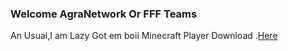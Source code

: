 ### Welcome AgraNetwork Or FFF Teams


An Usual,I am Lazy
Got em boii
Minecraft Player
Download .[Here](https://bit.ly/3i3opkf)

